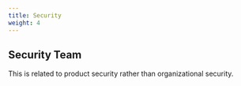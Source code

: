 ```yaml
---
title: Security
weight: 4
---
```


## Security Team

This is related to product security rather than organizational security.
